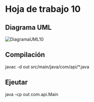 # Hoja de trabajo 10

## Diagrama UML

![DiagramaUML10](https://github.com/user-attachments/assets/f2109a1d-507c-43eb-913e-08c09e939ba4)


## Compilación
javac -d out src/main/java/com/api/*.java

## Ejeutar
java -cp out com.api.Main 
